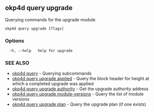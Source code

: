 ## okp4d query upgrade

Querying commands for the upgrade module

```
okp4d query upgrade [flags]
```

### Options

```
  -h, --help   help for upgrade
```

### SEE ALSO

* [okp4d query](okp4d_query.md)	 - Querying subcommands
* [okp4d query upgrade applied](okp4d_query_upgrade_applied.md)	 - Query the block header for height at which a completed upgrade was applied
* [okp4d query upgrade authority](okp4d_query_upgrade_authority.md)	 - Get the upgrade authority address
* [okp4d query upgrade module-versions](okp4d_query_upgrade_module-versions.md)	 - Query the list of module versions
* [okp4d query upgrade plan](okp4d_query_upgrade_plan.md)	 - Query the upgrade plan (if one exists)
